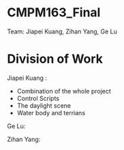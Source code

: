 # CMPM163_Final
 Team: Jiapei Kuang, Zihan Yang, Ge Lu

# Division of Work
Jiapei Kuang : 
  - Combination of the whole project
  - Control Scripts 
  - The daylight scene 
  - Water body and terrians 
 
Ge Lu: 

Zihan Yang:

